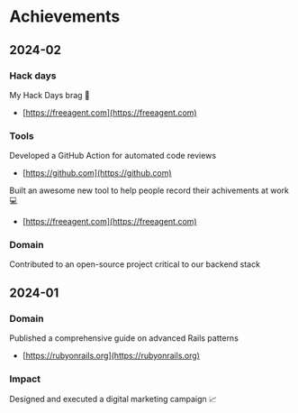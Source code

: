 # Achievements
## 2024-02

### Hack days

My Hack Days brag 🎉

* [https://freeagent.com](https://freeagent.com)


### Tools

Developed a GitHub Action for automated code reviews

* [https://github.com](https://github.com)

Built an awesome new tool to help people record their achivements at work 💻

* [https://freeagent.com](https://freeagent.com)


### Domain

Contributed to an open-source project critical to our backend stack

## 2024-01

### Domain

Published a comprehensive guide on advanced Rails patterns

* [https://rubyonrails.org](https://rubyonrails.org)


### Impact

Designed and executed a digital marketing campaign 📈
